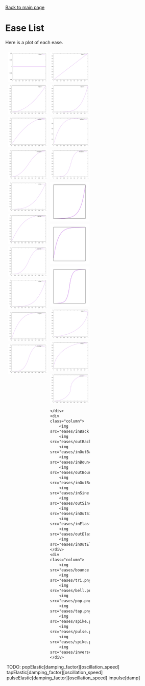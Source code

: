 [Back to main page](..)
# Ease List
Here is a plot of each ease.
<style>
.row {
  display: flex;
  flex-wrap: wrap;
  padding: 0 4px;
}

/* Create four equal columns that sits next to each other */
.column {
  flex: 25%;
  max-width: 25%;
  padding: 0 4px;
}

.column img {
  margin-top: 8px;
  vertical-align: middle;
  width: 100%;
}

/* Responsive layout - makes a two column-layout instead of four columns */
@media screen and (max-width: 800px) {
  .column {
    flex: 50%;
    max-width: 50%;
  }
}

/* Responsive layout - makes the two columns stack on top of each other instead of next to each other */
@media screen and (max-width: 600px) {
  .column {
    flex: 100%;
    max-width: 100%;
  }
}
</style>
<div class="row">
	<div class="column">
		<img src="eases/instant.png"/>
		<img src="eases/inQuad.png"/>
		<img src="eases/outQuad.png"/>
		<img src="eases/inOutQuad.png"/>
		<img src="eases/inCubic.png"/>
		<img src="eases/outCubic.png"/>
		<img src="eases/inOutCubic.png"/>
		<img src="eases/inQuart.png"/>
		<img src="eases/outQuart.png"/>
		<img src="eases/inOutQuart.png"/>
	</div>
	<div class="column">
		<img src="eases/linear.png"/>
		<img src="eases/inQuint.png"/>
		<img src="eases/outQuint.png"/>
		<img src="eases/inOutQuint.png"/>
		<img src="eases/inExpo.png"/>
		<img src="eases/outExpo.png"/>
		<img src="eases/inOutExpo.png"/>
		<img src="eases/inCirc.png"/>
		<img src="eases/outCirc.png"/>
		<img src="eases/inOutCirc.png"/>

	</div>
	<div class="column">
		<img src="eases/inBack.png"/>
		<img src="eases/outBack.png"/>
		<img src="eases/inOutBack.png"/>
		<img src="eases/inBounce.png"/>
		<img src="eases/outBounce.png"/>
		<img src="eases/inOutBounce.png"/>
		<img src="eases/inSine.png"/>
		<img src="eases/outSine.png"/>
		<img src="eases/inOutSine.png"/>
		<img src="eases/inElastic.png"/>
		<img src="eases/outElastic.png"/>
		<img src="eases/inOutElastic.png"/>
	</div>
	<div class="column">
		<img src="eases/bounce.png"/>
		<img src="eases/tri.png"/>
		<img src="eases/bell.png"/>
		<img src="eases/pop.png"/>
		<img src="eases/tap.png"/>
		<img src="eases/spike.png"/>
		<img src="eases/pulse.png"/>
		<img src="eases/spike.png"/>
		<img src="eases/inverse.png"/>
	</div>
</div>
TODO:
popElastic[damping_factor][oscillation_speed]
tapElastic[damping_factor][oscillation_speed]
pulseElastic[damping_factor][oscillation_speed]
impulse[damp]
